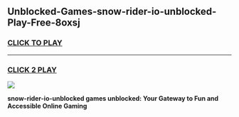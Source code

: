 
## Unblocked-Games-snow-rider-io-unblocked-Play-Free-8oxsj
<h3>
<a href="https://premium76.site?title=snow-rider-io-unblocked&ref=21A">CLICK TO PLAY</a></h3>
<hr>

<h3>
<a href="https://premium76.site?title=snow-rider-io-unblocked&ref=21A">CLICK 2 PLAY</a>
  
</h3>

<a href="https://premium76.site?title=snow-rider-io-unblocked&ref=21A"><img src="https://clearcache.store/games.png"></a>


**snow-rider-io-unblocked games unblocked: Your Gateway to Fun and Accessible Online Gaming**
